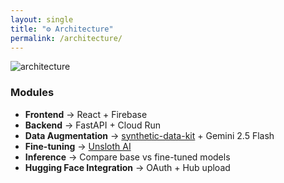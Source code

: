 ```yaml
---
layout: single
title: "⚙️ Architecture"
permalink: /architecture/
---
```


<img src="https://gist.github.com/user-attachments/assets/5a2f4068-05dc-4b47-897c-b25c966bd266" alt="architecture" />

### Modules
- **Frontend** → React + Firebase
- **Backend** → FastAPI + Cloud Run
- **Data Augmentation** → [synthetic-data-kit](https://github.com/meta-llama/synthetic-data-kit) + Gemini 2.5 Flash
- **Fine-tuning** → [Unsloth AI](https://github.com/unslothai/unsloth/blob/main/unsloth/trainer.py)
- **Inference** → Compare base vs fine-tuned models
- **Hugging Face Integration** → OAuth + Hub upload
